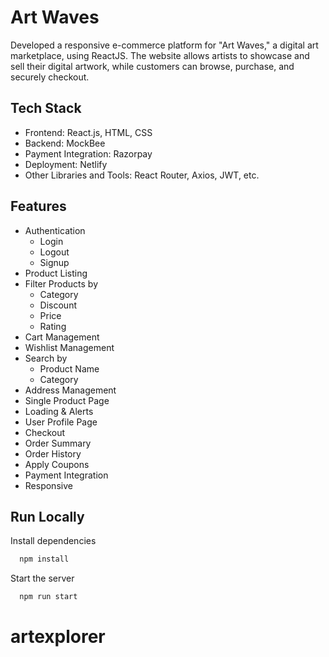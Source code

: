 # Art Waves

Developed a responsive e-commerce platform for "Art Waves," a digital art marketplace, using ReactJS. The website allows artists to showcase and sell their digital artwork, while customers can browse, purchase, and securely checkout.

## Tech Stack

- Frontend: React.js, HTML, CSS
- Backend: MockBee
- Payment Integration: Razorpay
- Deployment: Netlify
- Other Libraries and Tools: React Router, Axios, JWT, etc.

## Features

- Authentication
  - Login
  - Logout
  - Signup
- Product Listing
- Filter Products by
  - Category
  - Discount
  - Price
  - Rating
- Cart Management
- Wishlist Management
- Search by
  - Product Name
  - Category
- Address Management
- Single Product Page
- Loading & Alerts
- User Profile Page
- Checkout
- Order Summary
- Order History
- Apply Coupons
- Payment Integration
- Responsive

## Run Locally

Install dependencies

```bash
  npm install
```

Start the server

```bash
  npm run start
```
# artexplorer
